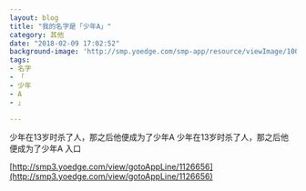 ```yaml
---
layout: blog
title: "我的名字是「少年A」"
category: 其他
date: "2018-02-09 17:02:52"
background-image: 'http://smp.yoedge.com/smp-app/resource/viewImage/1004473appline.png'
tags:
- 名字
- 「
- 少年
- A
- 」

---
```

少年在13岁时杀了人，那之后他便成为了少年A
少年在13岁时杀了人，那之后他便成为了少年A
入口

[http://smp3.yoedge.com/view/gotoAppLine/1126656](http://smp3.yoedge.com/view/gotoAppLine/1126656)

        
